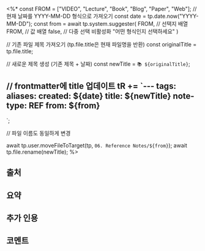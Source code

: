 <%*
  const FROM = ["VIDEO", "Lecture", "Book", "Blog", "Paper", "Web"];
  // 현재 날짜를 YYYY-MM-DD 형식으로 가져오기
  const date = tp.date.now("YYYY-MM-DD");
  const from = await tp.system.suggester(
	  FROM, // 선택지 배열
	  FROM, // 값 배열
	  false, // 다중 선택 비활성화
	  "어떤 형식인지 선택하세요"
  )
  
  // 기존 파일 제목 가져오기 (tp.file.title은 현재 파일명을 반환)
  const originalTitle = tp.file.title;
  
  // 새로운 제목 생성 (기존 제목 + 날짜)
  const newTitle = `📚 ${originalTitle}`;
  
  // frontmatter에 title 업데이트
  tR += `---
tags:
aliases: 
created: ${date}
title: ${newTitle}
note-type: REF
from: ${from}
---
`;
  
  // 파일 이름도 동일하게 변경
  
  await tp.user.moveFileToTarget(tp, `06. Reference Notes/${from}`);
  await tp.file.rename(newTitle);
%>
## 출처

## 요약

## 추가 인용

## 코멘트